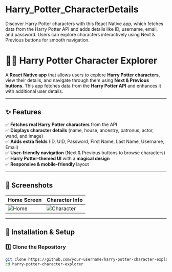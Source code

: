 # Harry_Potter_CharacterDetails
Discover Harry Potter characters with this React Native app, which fetches data from the Harry Potter API and adds details like ID, username, email, and password. Users can explore characters interactively using Next &amp; Previous buttons for smooth navigation. 
# 🧙‍♂️ Harry Potter Character Explorer

A **React Native app** that allows users to explore **Harry Potter characters**, view their details, and navigate through them using **Next & Previous buttons**. This app fetches data from the **Harry Potter API** and enhances it with additional user details.

---

## ✨ Features

✅ **Fetches real Harry Potter characters** from the API  
✅ **Displays character details** (name, house, ancestry, patronus, actor, wand, and image)  
✅ **Adds extra fields** (ID, UID, Password, First Name, Last Name, Username, Email)  
✅ **User-friendly navigation** (Next & Previous buttons to browse characters)  
✅ **Harry Potter-themed UI** with a **magical design**  
✅ **Responsive & mobile-friendly** layout  

---

## 📸 Screenshots

| Home Screen | Character Info |
|-------------|--------------|
| ![Home](https://via.placeholder.com/300x600?text=Home+Screen) | ![Character](https://via.placeholder.com/300x600?text=Character+Details) |

---

## 🔧 Installation & Setup

### 1️⃣ **Clone the Repository**
```sh
git clone https://github.com/your-username/harry-potter-character-explorer.git
cd harry-potter-character-explorer



